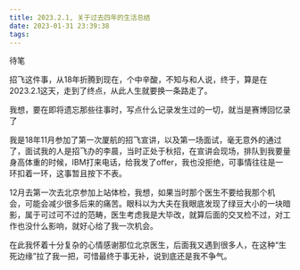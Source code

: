 ```yaml
---
title: 2023.2.1, 关于过去四年的生活总结
date: 2023-01-31 23:39:38
tags:
---
```

待笔

招飞这件事，从18年折腾到现在，个中辛酸，不知与和人说，终于，算是在2023.2.1这天，走到了终点，从此人生就要换一条路走了。

我想，要在即将遗忘那些往事时，写点什么记录发生过的一切，就当是赛博回忆录了

我是18年11月参加了第一次厦航的招飞宣讲，以及第一场面试，毫无意外的通过了，面试我的人是招飞办的李晨，当时正处于秋招，在宣讲会现场，排队到我要量身高体重的时候，IBM打来电话，给我发了offer，我也没拒绝，可事情往往是一环扣着一环，这事暂且按下不表。

12月去第一次去北京参加上站体检，我想，如果当时那个医生不要给我那个机会，可能会减少很多后来的痛苦。眼科以为大夫在我眼底发现了绿豆大小的一块暗影，属于可过可不过的范畴，医生考虑我是大毕改，就算后面的交叉检不过，对工作也没什么影响，就好心给了我一次机会。

在此我怀着十分复杂的心情感谢那位北京医生，后面我又遇到很多人，在这种“生死边缘”拉了我一把，可惜最终于事无补，说到底还是我不争气。
